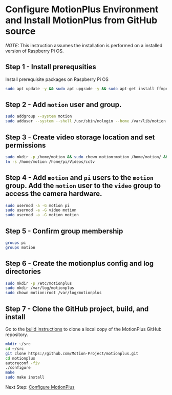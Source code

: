 # Configure MotionPlus Environment and Install MotionPlus from GitHub source

*NOTE:* This instruction assumes the installation is performed on a installed version of Raspberry Pi OS.

## Step 1 - Install prerequsities
Install prerequisite packages on Raspberry Pi OS

``` bash
sudo apt update -y && sudo apt upgrade -y && sudo apt-get install ffmpeg autoconf automake autopoint build-essential pkgconf libtool libzip-dev libjpeg-dev git libavformat-dev libavcodec-dev libavutil-dev libswscale-dev libavdevice-dev libopencv-dev libwebp-dev gettext libmicrohttpd-dev libmariadb-dev libcamera-dev libcamera-tools libcamera-v4l2 libasound2-dev libpulse-dev libfftw3-dev libpq-dev libsqlite3-dev mariadb-server mariadb-client
```

## Step 2 - Add `motion` user and group.

```bash
sudo addgroup --system motion
sudo adduser --system --shell /usr/sbin/nologin --home /var/lib/motion --ingroup motion --no-create-home motion
```

## Step 3 - Create video storage location and set permissions

```bash
sudo mkdir -p /home/motion && sudo chown motion:motion /home/motion/ && sudo chmod g+w /home/motion/
ln -s /home/motion /home/pi/Videos/cctv
```

## Step 4 - Add `motion` and `pi` users to the `motion` group. Add the `motion` user to the `video` group to access the camera hardware.
```bash
sudo usermod -a -G motion pi
sudo usermod -a -G video motion
sudo usermod -a -G motion motion
```

## Step 5 - Confirm group membership

```bash
groups pi
groups motion
```


## Step 6 - Create the motionplus config and log directories

```bash
sudo mkdir -p /etc/motionplus
sudo mkdir /var/log/motionplus
sudo chown motion:root /var/log/motionplus
```


## Step 7 - Clone the GitHub project, build, and install

Go to the [build instructions](https://motion-project.github.io/motionplus_build.html) to clone a local copy of the MotionPlus GitHub repository.

```bash
mkdir ~/src
cd ~/src
git clone https://github.com/Motion-Project/motionplus.git
cd motionplus
autoreconf -fiv
./configure
make
sudo make install
```

Next Step: [Configure MotionPlus](./motionplus-config.md)
